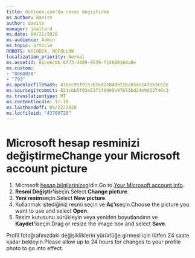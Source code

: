 ```yaml
---
title: Outlook.com'da resmi değiştirme
ms.author: daeite
author: daeite
manager: joallard
ms.date: 04/21/2020
ms.audience: Admin
ms.topic: article
ROBOTS: NOINDEX, NOFOLLOW
localization_priority: Normal
ms.assetid: 81ce6c8b-6f73-4489-9539-f14680168a8e
ms.custom:
- "8000036"
- "793"
ms.openlocfilehash: 436cc95f9157b7ed2284d9f26cb54c14f553c52e
ms.sourcegitcommit: 631cbb5f03e5371f0995e976536d24e9d13746c3
ms.translationtype: MT
ms.contentlocale: tr-TR
ms.lasthandoff: 04/22/2020
ms.locfileid: "43760720"
---
```

# <a name="change-your-microsoft-account-picture"></a><span data-ttu-id="468f1-102">Microsoft hesap resminizi değiştirme</span><span class="sxs-lookup"><span data-stu-id="468f1-102">Change your Microsoft account picture</span></span>

1. <span data-ttu-id="468f1-103">Microsoft [hesap bilgilerinize](https://go.microsoft.com/fwlink/p/?linkid=860841)gidin.</span><span class="sxs-lookup"><span data-stu-id="468f1-103">Go to [Your Microsoft account info](https://go.microsoft.com/fwlink/p/?linkid=860841).</span></span>
2. <span data-ttu-id="468f1-104">**Resmi Değiştir'i**seçin.</span><span class="sxs-lookup"><span data-stu-id="468f1-104">Select **Change picture**.</span></span>
3. <span data-ttu-id="468f1-105">**Yeni resim**seçin.</span><span class="sxs-lookup"><span data-stu-id="468f1-105">Select **New picture**.</span></span>
4. <span data-ttu-id="468f1-106">Kullanmak istediğiniz resmi seçin ve **Aç'ı**seçin.</span><span class="sxs-lookup"><span data-stu-id="468f1-106">Choose the picture you want to use and select **Open**.</span></span>
5. <span data-ttu-id="468f1-107">Resim kutusunu sürükleyin veya yeniden boyutlandırın ve **Kaydet'i**seçin.</span><span class="sxs-lookup"><span data-stu-id="468f1-107">Drag or resize the image box and select **Save**.</span></span>

<span data-ttu-id="468f1-108">Profil fotoğrafınızdaki değişikliklerin yürürlüğe girmesi için lütfen 24 saate kadar bekleyin.</span><span class="sxs-lookup"><span data-stu-id="468f1-108">Please allow up to 24 hours for changes to your profile photo to go into effect.</span></span>
